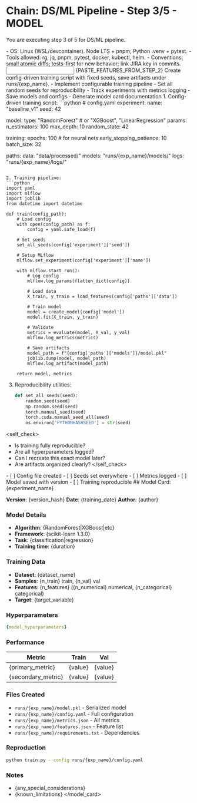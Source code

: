 # Chain: DS/ML Pipeline - Step 3/5 - MODEL

You are executing step 3 of 5 for DS/ML pipeline.

<context>
- OS: Linux (WSL/devcontainer). Node LTS + pnpm; Python .venv + pytest.
- Tools allowed: rg, jq, pnpm, pytest, docker, kubectl, helm.
- Conventions: small atomic diffs; tests-first for new behavior; link JIRA key in commits.
</context>

<input>
{PASTE_FEATURES_FROM_STEP_2}
</input>

<goal>
Create config-driven training script with fixed seeds, save artifacts under runs/{exp_name}.
</goal>

<plan>
- Implement configurable training pipeline
- Set all random seeds for reproducibility
- Track experiments with metrics logging
- Save models and configs
- Generate model card documentation
</plan>

<work>
1. Config-driven training script:
   ```python
   # config.yaml
   experiment:
     name: "baseline_v1"
     seed: 42
     
   model:
     type: "RandomForest"  # or "XGBoost", "LinearRegression"
     params:
       n_estimators: 100
       max_depth: 10
       random_state: 42
   
   training:
     epochs: 100  # for neural nets
     early_stopping_patience: 10
     batch_size: 32
   
   paths:
     data: "data/processed/"
     models: "runs/{exp_name}/models/"
     logs: "runs/{exp_name}/logs/"
   ```

2. Training pipeline:
   ```python
   import yaml
   import mlflow
   import joblib
   from datetime import datetime
   
   def train(config_path):
       # Load config
       with open(config_path) as f:
           config = yaml.safe_load(f)
       
       # Set seeds
       set_all_seeds(config['experiment']['seed'])
       
       # Setup MLflow
       mlflow.set_experiment(config['experiment']['name'])
       
       with mlflow.start_run():
           # Log config
           mlflow.log_params(flatten_dict(config))
           
           # Load data
           X_train, y_train = load_features(config['paths']['data'])
           
           # Train model
           model = create_model(config['model'])
           model.fit(X_train, y_train)
           
           # Validate
           metrics = evaluate(model, X_val, y_val)
           mlflow.log_metrics(metrics)
           
           # Save artifacts
           model_path = f"{config['paths']['models']}/model.pkl"
           joblib.dump(model, model_path)
           mlflow.log_artifact(model_path)
           
       return model, metrics
   ```

3. Reproducibility utilities:
   ```python
   def set_all_seeds(seed):
       random.seed(seed)
       np.random.seed(seed)
       torch.manual_seed(seed)
       torch.cuda.manual_seed_all(seed)
       os.environ['PYTHONHASHSEED'] = str(seed)
   ```
</work>

<self_check>
- Is training fully reproducible?
- Are all hyperparameters logged?
- Can I recreate this exact model later?
- Are artifacts organized clearly?
</self_check>

<review>
- [ ] Config file created
- [ ] Seeds set everywhere
- [ ] Metrics logged
- [ ] Model saved with version
- [ ] Training reproducible
</review>

<handoff>
<model_card>
## Model Card: {experiment_name}

**Version**: {version_hash}
**Date**: {training_date}
**Author**: {author}

### Model Details
- **Algorithm**: {RandomForest|XGBoost|etc}
- **Framework**: {scikit-learn 1.3.0}
- **Task**: {classification|regression}
- **Training time**: {duration}

### Training Data
- **Dataset**: {dataset_name}
- **Samples**: {n_train} train, {n_val} val
- **Features**: {n_features} ({n_numerical} numerical, {n_categorical} categorical)
- **Target**: {target_variable}

### Hyperparameters
```yaml
{model_hyperparameters}
```

### Performance
| Metric | Train | Val |
|--------|-------|-----|
| {primary_metric} | {value} | {value} |
| {secondary_metric} | {value} | {value} |

### Files Created
- `runs/{exp_name}/model.pkl` - Serialized model
- `runs/{exp_name}/config.yaml` - Full configuration
- `runs/{exp_name}/metrics.json` - All metrics
- `runs/{exp_name}/features.json` - Feature list
- `runs/{exp_name}/requirements.txt` - Dependencies

### Reproduction
```bash
python train.py --config runs/{exp_name}/config.yaml
```

### Notes
- {any_special_considerations}
- {known_limitations}
</model_card>
</handoff>